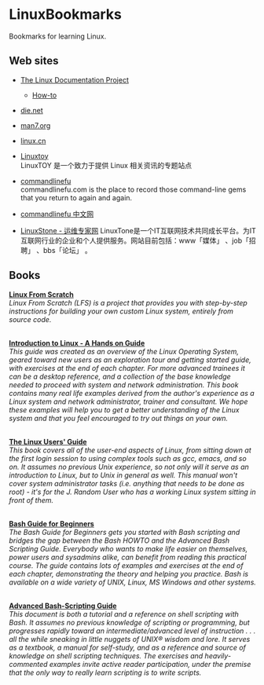 # LinuxBookmarks

Bookmarks for learning Linux.


## Web sites

- [The Linux Documentation Project](http://www.tldp.org/)  

    - [How-to](http://www.tldp.org/HOWTO/HOWTO-INDEX/categories.html)  

- [die.net](http://www.die.net/)    

- [man7.org](http://man7.org/)  

- [linux.cn](http://linux.cn/)

- [Linuxtoy](http://linuxtoy.org)  
  LinuxTOY 是一个致力于提供 Linux 相关资讯的专题站点

- [commandlinefu](http://www.commandlinefu.com/commands/browse)  
  commandlinefu.com is the place to record those command-line gems that you return to again and again.

- [commandlinefu 中文网](http://commandlinefu.cn/)

- [LinuxStone - 运维专家网](http://www.linuxtone.org/)
  LinuxTone是一个IT互联网技术共同成长平台。为IT互联网行业的企业和个人提供服务。网站目前包括：www「媒体」 、job「招聘」 、bbs「论坛」 。

## Books

**[Linux From Scratch](http://www.linuxfromscratch.org/)**  
*Linux From Scratch (LFS) is a project that provides you with step-by-step instructions for building your own custom Linux system, entirely from source code.*
<br /><br />

**[Introduction to Linux - A Hands on Guide](http://www.tldp.org/LDP/intro-linux/html/intro-linux.html)**  
*This guide was created as an overview of the Linux Operating System, geared toward new users as an exploration tour and getting started guide, with exercises at the end of each chapter. For more advanced trainees it can be a desktop reference, and a collection of the base knowledge needed to proceed with system and network administration. This book contains many real life examples derived from the author's experience as a Linux system and network administrator, trainer and consultant. We hope these examples will help you to get a better understanding of the Linux system and that you feel encouraged to try out things on your own.*
<br /><br />

**[The Linux Users' Guide](http://www.tldp.org/pub/Linux/docs/ldp-archived/users-guide/)**   
*This book covers all of the user-end aspects of Linux, from sitting down at the first login session to using complex tools such as gcc, emacs, and so on. It assumes no previous Unix experience, so not only will it serve as an introduction to Linux, but to Unix in general as well. This manual won't cover system administrator tasks (i.e. anything that needs to be done as root) - it's for the J. Random User who has a working Linux system sitting in front of them.*
<br /><br />

**[Bash Guide for Beginners](http://www.tldp.org/LDP/Bash-Beginners-Guide/html/Bash-Beginners-Guide.html)**  
*The Bash Guide for Beginners gets you started with Bash scripting and bridges the gap between the Bash HOWTO and the Advanced Bash Scripting Guide. Everybody who wants to make life easier on themselves, power users and sysadmins alike, can benefit from reading this practical course. The guide contains lots of examples and exercises at the end of each chapter, demonstrating the theory and helping you practice. Bash is available on a wide variety of UNIX, Linux, MS Windows and other systems.*
<br /><br />

**[Advanced Bash-Scripting Guide](http://www.tldp.org/LDP/abs/html/abs-guide.html)**  
*This document is both a tutorial and a reference on shell scripting with Bash. It assumes no previous knowledge of scripting or programming, but progresses rapidly toward an intermediate/advanced level of instruction . . . all the while sneaking in little nuggets of UNIX® wisdom and lore. It serves as a textbook, a manual for self-study, and as a reference and source of knowledge on shell scripting techniques. The exercises and heavily-commented examples invite active reader participation, under the premise that the only way to really learn scripting is to write scripts.* 
